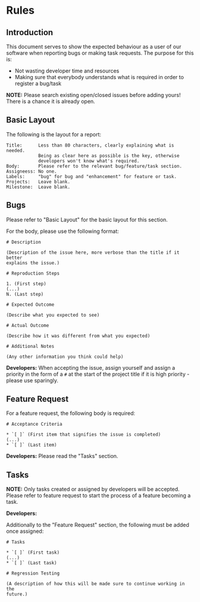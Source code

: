 # Rules

## Introduction

This document serves to show the expected behaviour as a user of our software
when reporting bugs or making task requests. The purpose for this is:

  * Not wasting developer time and resources
  * Making sure that everybody understands what is required in order to
  register a bug/task

**NOTE:** Please search existing open/closed issues before adding yours! There
is a chance it is already open.

## Basic Layout

The following is the layout for a report:

    Title:      Less than 80 characters, clearly explaining what is needed.
                Being as clear here as possible is the key, otherwise
                developers won't know what's required.
    Body:       Please refer to the relevant bug/feature/task section.
    Assigneess: No one.
    Labels:     "bug" for bug and "enhancement" for feature or task.
    Projects:   Leave blank.
    Milestone:  Leave blank.

## Bugs

Please refer to "Basic Layout" for the basic layout for this section.

For the body, please use the following format:

    # Description

    (Description of the issue here, more verbose than the title if it better
    explains the issue.)

    # Reproduction Steps

    1. (First step)
    (...)
    N. (Last step)

    # Expected Outcome

    (Describe what you expected to see)

    # Actual Outcome

    (Describe how it was different from what you expected)

    # Additional Notes

    (Any other information you think could help)

**Developers:** When accepting the issue, assign yourself and assign a priority
in the form of a `#` at the start of the project title if it is high priority -
please use sparingly.

## Feature Request

For a feature request, the following body is required:

    # Acceptance Criteria

    * `[ ]` (First item that signifies the issue is completed)
    (...)
    * `[ ]` (Last item)

**Developers:** Please read the "Tasks" section.

## Tasks

**NOTE:** Only tasks created or assigned by developers will be accepted. Please
refer to feature request to start the process of a feature becoming a task.

**Developers:**

Additionally to the "Feature Request" section, the following must be added once
assigned:

    # Tasks

    * `[ ]` (First task)
    (...)
    * `[ ]` (Last task)

    # Regression Testing

    (A description of how this will be made sure to continue working in the
    future.)
